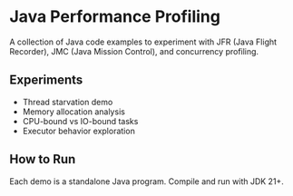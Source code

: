 # Java Performance Profiling

A collection of Java code examples to experiment with JFR (Java Flight Recorder), JMC (Java Mission Control), and concurrency profiling.

## Experiments

- Thread starvation demo
- Memory allocation analysis
- CPU-bound vs IO-bound tasks
- Executor behavior exploration

## How to Run

Each demo is a standalone Java program. Compile and run with JDK 21+.
